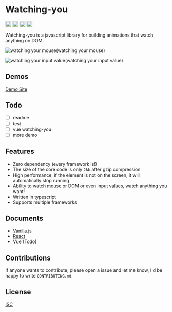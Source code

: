 # Watching-you

<a href="https://www.npmjs.com/package/watching-you"><img src="https://badge.fury.io/js/watching-you.svg" alt="npm version" height="18"></a>
<a href="https://github.com/jj811208/watching-you/actions/workflows/deploy-pages.yml"><img src="https://github.com/jj811208/watching-you/actions/workflows/deploy-pages.yml/badge.svg" alt="npm version" height="18"></a>
<a href="https://github.com/jj811208/watching-you/actions/workflows/npm-publish-core.yml"><img src="https://github.com/jj811208/watching-you/actions/workflows/npm-publish-core.yml/badge.svg" alt="npm version" height="18"></a>
<a href="https://github.com/jj811208/watching-you/actions/workflows/npm-publish-react.yml"><img src="https://github.com/jj811208/watching-you/actions/workflows/npm-publish-react.yml/badge.svg" alt="npm version" height="18"></a>

Watching-you is a javascript library for building animations that watch anything on DOM.

![watching your mouse](https://github.com/jj811208/watching-you/blob/main/static/1.gif)(watching your mouse)


![watching your input value](https://github.com/jj811208/watching-you/blob/main/static/2.gif)(watching your input value)

## Demos

<a href="https://jj811208.github.io/watching-you" target="_blank">Demo Site</a>

## Todo

- [ ] readme
- [ ] test
- [ ] vue watching-you
- [ ] more demo

## Features

- Zero dependency (every framework is!)
- The size of the core code is only `2kb` after gzip compression
- High performance, if the element is not on the screen, it will automatically stop running
- Ability to watch mouse or DOM or even input values, watch anything you want!
- Written in typescript
- Supports multiple frameworks

## Documents

- [Vanilla.js](https://github.com/jj811208/watching-you/tree/main/packages/core)
- [React](https://github.com/jj811208/watching-you/tree/main/packages/react)
- Vue (Todo)
<!-- - [Vue](https://github.com/jj811208/watching-you/blob/main/packages/vue) -->

## Contributions

If anyone wants to contribute, please open a issue and let me know, I'd be happy to write `CONTRIBUTING.md`.

## License

[ISC](https://github.com/jj811208/watching-you/blob/main/LICENSE.md)